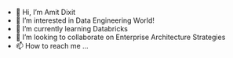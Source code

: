 - 👋 Hi, I’m Amit Dixit
- 👀 I’m interested in Data Engineering World!
- 🌱 I’m currently learning Databricks
- 💞️ I’m looking to collaborate on Enterprise Architecture Strategies
- 📫 How to reach me ...

<!---
inbravo/inbravo is a ✨ special ✨ repository because its `README.md` (this file) appears on your GitHub profile.
You can click the Preview link to take a look at your changes.
--->
